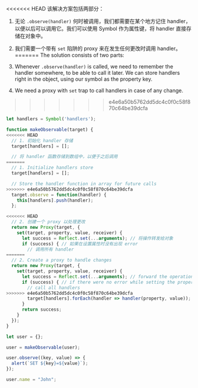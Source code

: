 <<<<<<< HEAD
该解决方案包括两部分：

1. 无论 `.observe(handler)` 何时被调用，我们都需要在某个地方记住 handler，以便以后可以调用它。我们可以使用 Symbol 作为属性键，将 handler 直接存储在对象中。
2. 我们需要一个带有 `set` 陷阱的 proxy 来在发生任何更改时调用 handler。 
=======
The solution consists of two parts:

1. Whenever `.observe(handler)` is called, we need to remember the handler somewhere, to be able to call it later. We can store handlers right in the object, using our symbol as the property key.
2. We need a proxy with `set` trap to call handlers in case of any change.
>>>>>>> e4e6a50b5762dd5dc4c0f0c58f870c64be39dcfa

```js run
let handlers = Symbol('handlers');

function makeObservable(target) {
<<<<<<< HEAD
  // 1. 初始化 handler 存储
  target[handlers] = [];

  // 将 handler 函数存储到数组中，以便于之后调用
=======
  // 1. Initialize handlers store
  target[handlers] = [];

  // Store the handler function in array for future calls
>>>>>>> e4e6a50b5762dd5dc4c0f0c58f870c64be39dcfa
  target.observe = function(handler) {
    this[handlers].push(handler);
  };

<<<<<<< HEAD
  // 2. 创建一个 proxy 以处理更改
  return new Proxy(target, {
    set(target, property, value, receiver) {
      let success = Reflect.set(...arguments); // 将操作转发给对象
      if (success) { // 如果在设置属性时没有出现 error
        // 调用所有 handler
=======
  // 2. Create a proxy to handle changes
  return new Proxy(target, {
    set(target, property, value, receiver) {
      let success = Reflect.set(...arguments); // forward the operation to object
      if (success) { // if there were no error while setting the property
        // call all handlers
>>>>>>> e4e6a50b5762dd5dc4c0f0c58f870c64be39dcfa
        target[handlers].forEach(handler => handler(property, value));
      }
      return success;
    }
  });
}

let user = {};

user = makeObservable(user);

user.observe((key, value) => {
  alert(`SET ${key}=${value}`);
});

user.name = "John";
```
